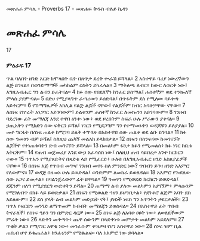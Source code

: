 ﻿
 መጽሐፈ ምሳሌ - Proverbs 17 - መጽሐፍ ቅዱስ ብሉይ ኪዳን
# መጽሐፈ ምሳሌ
17
### ምዕራፍ 17
 ጥል ባለበት ዘንድ እርድ ከሞላበት ቤት በጸጥታ ደረቅ ቍራሽ ይሻላል።
2  አስተዋይ ባሪያ ነውረኛውን ልጅ ይገዛል፥ በወንድማማች መካከልም ርስትን ይካፈላል።
3  ማቅለጫ ለብር፥ ከውር ለወርቅ ነው፤ እግዚአብሔር ግን ልብን ይፈትናል።
4  ክፉ ሰው የበደለኛን ከንፈር ይሰማል፤ ሐሰተኛም ወደ ተንኰለኛ ምላስ ያደምጣል።
5  በድሀ የሚያላግጥ ፈጣሪውን ይሰድባል፤ በጥፋትም ደስ የሚለው ሳይቀጣ አይቀርም።
6  የሽማግሌዎች አክሊል የልጅ ልጆች ናቸው፤ የልጆችም ክብር አባቶቻቸው ናቸው።
7  ለሰነፍ የኵራት አነጋገር አይገባውም፤ ይልቁንም ሐሰተኛ ከንፈር ለመኰንን አይገባውም።
8  ገንዘብ ባደረገው ፊት መማለጃ እንደ ተዋበ ዕንቍ ነው፥ ወደ ዞረበትም ስፍራ ሁሉ ሥራውን ያቀናል።
9  ኃጢአትን የሚከድን ሰው ፍቅርን ይሻል፤ ነገርን የሚደጋግም ግን የተማመኑትን ወዳጆቹን ይለያያል።
10  መቶ ግርፋት በሰነፍ ጠልቆ ከሚገባ ይልቅ ተግሣጽ በአስተዋይ ሰው ጠልቆ ወደ ልቡ ይገባል።
11  ክፉ ሰው ዓመፃን ብቻ ይሻል፤ ስለዚህ ጨካኝ መልአክ ይላክበታል።
12  ሰነፍን በስንፍናው ከመገናኘት ልጆችዋ የተነጠቁባትን ድብ መገናኘት ይሻላል።
13  በመልካም ፋንታ ክፉን የሚመልስ፥ ክፉ ነገር ከቤቱ አትርቅም።
14  የጠብ መጀመሪያ እንደ ውኃ አፈሳሰስ ነው፤ ስለዚህ ጠብ ሳይበረታ አንተ ክርክርን ተው።
15  ኀጥኡን የሚያጸድቅና በጻድቁ ላይ የሚፈርድ፥ ሁለቱ በእግዚአብሔር ዘንድ አስጸያፊዎች ናቸው።
16  በሰነፍ እጅ የጥበብ መግዣ ገንዘብ መኖሩ ስለ ምንድር ነው? ጥበብን ይገዛ ዘንድ አእምሮ የለውምና።
17  ወዳጅ በዘመኑ ሁሉ ይወድዳል፤ ወንድምም ለመከራ ይወለዳል።
18  አእምሮ የጐደለው ሰው አጋና ይመታል፥ በባልንጀራውም ፊት ይዋሳል።
19  ዓመፃን የሚወድድ ክርክርን ይወድዳል፤ ደጁንም ዘለግ የሚያደርግ ውድቀትን ይሻል።
20  ጠማማ ልብ ያለው መልካምን አያገኝም፥ ምላሱንም የሚገለብጥ በክፉ ላይ ይወድቃል።
21  ሰነፍን የሚወልድ ኀዘን ይሆንበታል፥ የደንቆሮ ልጅም አባት ደስ አይለውም።
22  ደስ ያላት ልብ መልካም መድኃኒት ናት፤ ያዘነች ነፍስ ግን አጥንትን ታደርቃለች።
23  ኀጥእ የፍርድን መንገድ ለማጥመም ከብብት መማለጃን ይወስዳል።
24  በአስተዋይ ፊት ጥበብ ትኖራለች፤ የሰነፍ ዓይን ግን በምድር ዳርቻ ነው።
25  ሰነፍ ልጅ ለአባቱ ፀፀት ነው፥ ለወለደችውም ምሬት ነው።
26  ጻድቅን መቅጣት፥ ጨዋ ሰውንም በጻድቅነቱ መምታት መልካም አይደለም።
27  ጥቂት ቃልን የሚናገር አዋቂ ነው፥ መንፈሱም ቀዝቃዛ የሆነ አስተዋይ ነው።
28  ሰነፍ ዝም ቢል ጠቢብ ሆኖ ይቈጠራል፥ ከንፈሩንም የሚቈልፍ። ባለ አእምሮ ነው ይባላል። 
